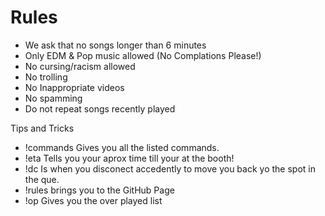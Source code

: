# Rules
- We ask that no songs longer than 6 minutes
- Only EDM & Pop music allowed (No Complations Please!)
- No cursing/racism allowed
- No trolling
- No Inappropriate videos
- No spamming
- Do not repeat songs recently played

Tips and Tricks 

- !commands Gives you all the listed commands.
- !eta Tells you your aprox time till your at the booth!
- !dc Is when you disconect accedently to move you back yo the spot in the que.
- !rules brings you to the GitHub Page
- !op Gives you the over played list
